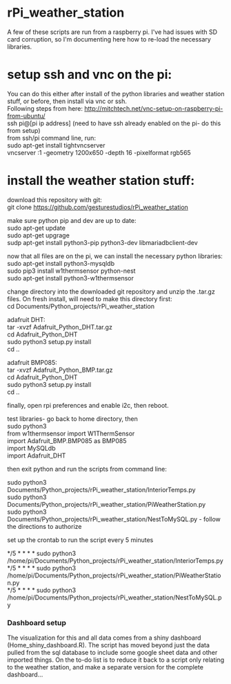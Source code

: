 # rPi_weather_station
A few of these scripts are run from a raspberry pi.  I've had issues with SD card corruption, so I'm documenting here how to re-load the necessary libraries.

# setup ssh and vnc on the pi:
You can do this either after install of the python libraries and weather station stuff, or before, then install via vnc or ssh.\
Following steps from here: http://mitchtech.net/vnc-setup-on-raspberry-pi-from-ubuntu/  
ssh pi@[pi ip address]  (need to have ssh already enabled on the pi- do this from setup)\
from ssh/pi command line, run:\
sudo apt-get install tightvncserver\
vncserver :1 -geometry 1200x650 -depth 16 -pixelformat rgb565

# install the weather station stuff:
download this repository with git:\
git clone https://github.com/gesturestudios/rPi_weather_station

make sure python pip and dev are up to date:\
sudo apt-get update\
sudo apt-get upgrage\
sudp apt-get install python3-pip python3-dev libmariadbclient-dev

now that all files are on the pi, we can install the necessary python libraries:\
sudo apt-get install python3-mysqldb\
sudo pip3 install w1thermsensor python-nest\
sudo apt-get install python3-w1thermsensor

change directory into the downloaded git repository and unzip the .tar.gz files.  On fresh install, will need to make this directory first:\
cd Documents/Python_projects/rPi_weather_station

adafruit DHT:\
tar -xvzf Adafruit_Python_DHT.tar.gz\
cd Adafruit_Python_DHT\
sudo python3 setup.py install\
cd ..

adafruit BMP085:\
tar -xvzf Adafruit_Python_BMP.tar.gz\
cd Adafruit_Python_DHT\
sudo python3 setup.py install\
cd ..

finally, open rpi preferences and enable i2c, then reboot.

test libraries- go back to home directory, then\
sudo python3\
from w1thermsensor import W1ThermSensor\
import Adafruit_BMP.BMP085 as BMP085\
import MySQLdb\
import Adafruit_DHT

then exit python and run the scripts from command line:

sudo python3 Documents/Python_projects/rPi_weather_station/InteriorTemps.py\
sudo python3 Documents/Python_projects/rPi_weather_station/PiWeatherStation.py\
sudo python3 Documents/Python_projects/rPi_weather_station/NestToMySQL.py - follow the directions to authorize

set up the crontab to run the script every 5 minutes

*/5 * * * * sudo python3 /home/pi/Documents/Python_projects/rPi_weather_station/InteriorTemps.py\
*/5 * * * * sudo python3 /home/pi/Documents/Python_projects/rPi_weather_station/PiWeatherStation.py\
*/5 * * * * sudo python3 /home/pi/Documents/Python_projects/rPi_weather_station/NestToMySQL.py

### Dashboard setup ###
The visualization for this and all data comes from a shiny dashboard (Home_shiny_dashboard.R).  The script has moved beyond just the data pulled from the sql database to include some google sheet data and other imported things.  On the to-do list is to reduce it back to a script only relating to the weather station, and make a separate version for the complete dashboard...

